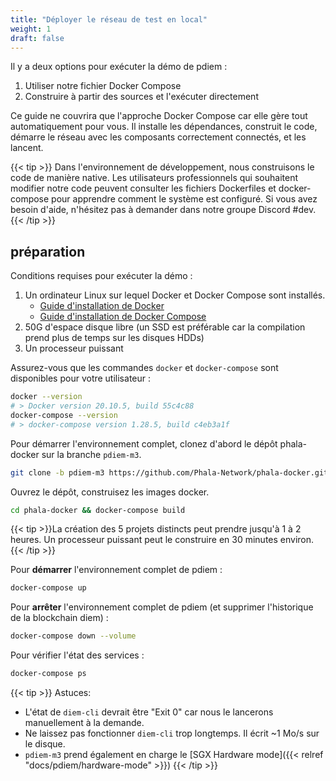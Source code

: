 ```yaml
---
title: "Déployer le réseau de test en local"
weight: 1
draft: false
---
```


Il y a deux options pour exécuter la démo de pdiem :

1. Utiliser notre fichier Docker Compose
2. Construire à partir des sources et l'exécuter directement

Ce guide ne couvrira que l'approche Docker Compose car elle gère tout automatiquement pour vous. Il installe les dépendances, construit le code, démarre le réseau avec les composants correctement connectés, et les lancent.

{{< tip >}} Dans l'environnement de développement, nous construisons le code de manière native. Les utilisateurs professionnels qui souhaitent modifier notre code peuvent consulter les fichiers Dockerfiles et docker-compose pour apprendre comment le système est configuré. Si vous avez besoin d'aide, n'hésitez pas à demander dans notre groupe Discord #dev. {{< /tip >}} 

## préparation

Conditions requises pour exécuter la démo :

1. Un ordinateur Linux sur lequel Docker et Docker Compose sont installés.
    - [Guide d'installation de Docker](https://docs.docker.com/engine/install/)
    - [Guide d'installation de Docker Compose](https://docs.docker.com/compose/install/)
2. 50G d'espace disque libre (un SSD est préférable car la compilation prend plus de temps sur les disques HDDs)
3. Un processeur puissant

Assurez-vous que les commandes `docker` et `docker-compose` sont disponibles pour votre utilisateur :

```bash
docker --version
# > Docker version 20.10.5, build 55c4c88
docker-compose --version
# > docker-compose version 1.28.5, build c4eb3a1f
```

Pour démarrer l'environnement complet, clonez d'abord le dépôt phala-docker sur la branche `pdiem-m3`.

```bash
git clone -b pdiem-m3 https://github.com/Phala-Network/phala-docker.git
```

Ouvrez le dépôt, construisez les images docker.

```bash
cd phala-docker && docker-compose build
```

{{< tip >}}La création des 5 projets distincts peut prendre jusqu'à 1 à 2 heures. Un processeur puissant peut le construire en 30 minutes environ.{{< /tip >}}

Pour **démarrer** l'environnement complet de pdiem :

```bash
docker-compose up
```

Pour **arrêter** l'environnement complet de pdiem (et supprimer l'historique de la blockchain diem) :

```bash
docker-compose down --volume
```

Pour vérifier l'état des services :

```bash
docker-compose ps
```

{{< tip >}}
Astuces:
- L'état de `diem-cli` devrait être "Exit 0" car nous le lancerons manuellement à la demande.
- Ne laissez pas fonctionner `diem-cli` trop longtemps. Il écrit ~1 Mo/s sur le disque.
- `pdiem-m3` prend également en charge le [SGX Hardware mode]({{< relref "docs/pdiem/hardware-mode" >}})
{{< /tip >}}

